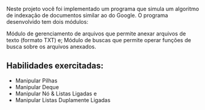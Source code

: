 Neste projeto você foi implementado um programa que simula um algoritmo de indexação de documentos similar ao do Google.
O programa desenvolvido tem dois módulos:

Módulo de gerenciamento de arquivos que permite anexar arquivos de texto (formato TXT) e;
Módulo de buscas que permite operar funções de busca sobre os arquivos anexados.

<h2>Habilidades exercitadas:</h2>
<ul>
  <li>Manipular Pilhas</li>
  <li>Manipular Deque</li>
  <li>Manipular Nó & Listas Ligadas e</li>
  <li>Manipular Listas Duplamente Ligadas</li>
</ul>
